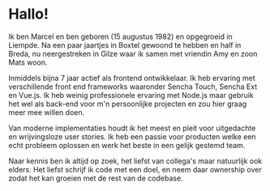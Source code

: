 # Hallo!

Ik ben Marcel en ben geboren (15 augustus 1982) en opgegroeid in Liempde. Na een paar jaartjes in Boxtel gewoond te hebben en half in Breda, nu neergestreken in Gilze waar ik samen met vriendin Amy en zoon Mats woon.

Inmiddels bijna 7 jaar actief als frontend ontwikkelaar. Ik heb ervaring met verschillende front end frameworks waaronder Sencha Touch, Sencha Ext en Vue.js. Ik heb weinig professionele ervaring met Node.js maar gebruik het wel als back-end voor m'n persoonlijke projecten en zou hier graag meer mee willen doen.

Van moderne implementaties houdt ik het meest en pleit voor uitgedachte en wrijvingsloze user stories. Ik heb een passie voor producten welke een echt probleem oplossen en werk het beste in een gelijk gestemd team.

Naar kennis ben ik altijd op zoek, het liefst van collega's maar natuurlijk ook elders. Het liefst schrijf ik code met een doel, en neem daar ownership over zodat het kan groeien met de rest van de codebase.
